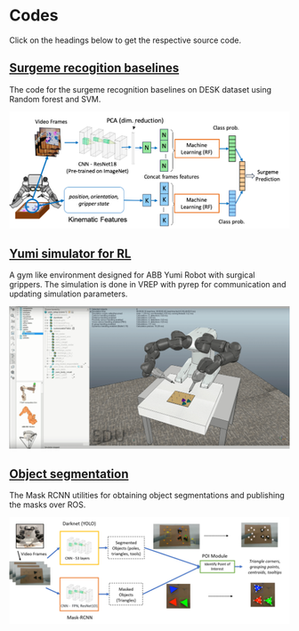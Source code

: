 # Codes

Click on the headings below to get the respective source code.

## [Surgeme recogition baselines](https://forwardpurdue.github.io/codes)
The code for the surgeme recognition baselines on DESK dataset using Random forest and SVM.
<p align="center">
  <img src="surgeme_rec.png">
</p>

## [Yumi simulator for RL](https://github.com/MythraV/gym_yumi)
A gym like environment designed for ABB Yumi Robot with surgical grippers.
The simulation is done in VREP with pyrep for communication and updating simulation parameters.
<p align="center">
  <img src="yumisim.png">
</p>

## [Object segmentation](https://github.com/MythraV/mrcnn-utils)
The Mask RCNN utilities for obtaining object segmentations and publishing the masks over ROS.
<p align="center">
  <img src="vision.png">
</p>


